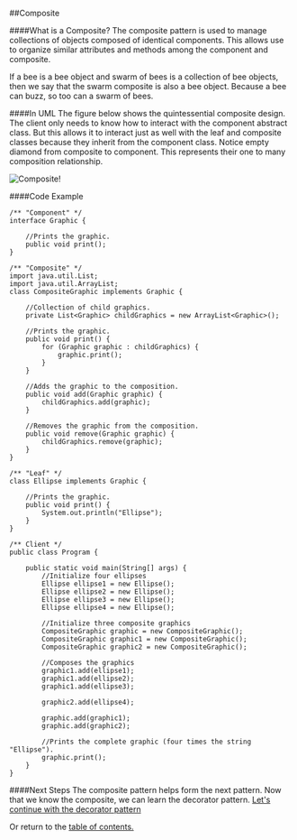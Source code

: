 ##Composite

####What is a Composite?
The composite pattern is used to manage collections of objects composed of identical components. This allows use to organize similar attributes and methods among the component and composite. 

If a bee is a bee object and swarm of bees is a collection of bee objects, then we say that the swarm composite is also a bee object. Because a bee can buzz, so too can a swarm of bees.


####In UML
The figure below shows the quintessential composite design. The client only needs to know how to interact with the component abstract class. But this allows it to interact just as well with the leaf and composite classes because they inherit from the component class. Notice empty diamond from composite to component. This represents their one to many composition relationship.

![Composite!](https://github.com/trekbaum/present/blob/master/sdp/resourses/composite.png "Composite UML")

####Code Example

```
/** "Component" */
interface Graphic {

    //Prints the graphic.
    public void print();
}

/** "Composite" */
import java.util.List;
import java.util.ArrayList;
class CompositeGraphic implements Graphic {

    //Collection of child graphics.
    private List<Graphic> childGraphics = new ArrayList<Graphic>();

    //Prints the graphic.
    public void print() {
        for (Graphic graphic : childGraphics) {
            graphic.print();
        }
    }

    //Adds the graphic to the composition.
    public void add(Graphic graphic) {
        childGraphics.add(graphic);
    }

    //Removes the graphic from the composition.
    public void remove(Graphic graphic) {
        childGraphics.remove(graphic);
    }
}

/** "Leaf" */
class Ellipse implements Graphic {

    //Prints the graphic.
    public void print() {
        System.out.println("Ellipse");
    }
}

/** Client */
public class Program {

    public static void main(String[] args) {
        //Initialize four ellipses
        Ellipse ellipse1 = new Ellipse();
        Ellipse ellipse2 = new Ellipse();
        Ellipse ellipse3 = new Ellipse();
        Ellipse ellipse4 = new Ellipse();

        //Initialize three composite graphics
        CompositeGraphic graphic = new CompositeGraphic();
        CompositeGraphic graphic1 = new CompositeGraphic();
        CompositeGraphic graphic2 = new CompositeGraphic();

        //Composes the graphics
        graphic1.add(ellipse1);
        graphic1.add(ellipse2);
        graphic1.add(ellipse3);

        graphic2.add(ellipse4);

        graphic.add(graphic1);
        graphic.add(graphic2);

        //Prints the complete graphic (four times the string "Ellipse").
        graphic.print();
    }
}
```


####Next Steps
The composite pattern helps form the next pattern. Now that we know the composite, we can learn the decorator pattern. [Let's continue with the decorator pattern](https://github.com/trekbaum/present/blob/master/sdp/decorator.md)

Or return to the [table of contents.](https://github.com/trekbaum/present/blob/master/sdp/README.md)
